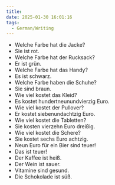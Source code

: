 ```yaml
---
title: 
date: 2025-01-30 16:01:16
tags: 
  - German/Writing
---
```

- Welche Farbe hat die Jacke?
- Sie ist rot.
- Welche Farbe hat der Rucksack?
- Er ist grün.
- Welche Farbe hat das Handy?
- Es ist schwarz.
- Welche Farbe haben die Schuhe?
- Sie sind braun.
- Wie viel kostet das Kleid?
- Es kostet hundertneunundvierzig Euro.
- Wie viel kostet der Pullover?
- Er kostet siebenundachtzig Euro.
- Wie viel kostet die Tabletten?
- Sie kosten vierzehn Euro dreißig.
- Wie viel kostet die Schere?
- Sie kostet sechs Euro achtzig.
- Neun Euro für ein Bier sind teuer!
- Das ist teuer!
- Der Kaffee ist heiß.
- Der Wein ist sauer.
- Vitamine sind gesund.
- Die Schokolade ist süß.
